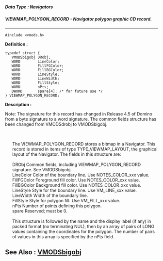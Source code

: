 ##### Data Type : Navigators
##### VIEWMAP_POLYGON_RECORD - Navigator polygon graphic CD record.
---
```
#include <vmods.h>
```

**Definition :**
```
typedef struct {
   VMODSbigobj DRobj;
   WORD        LineColor;
   WORD        FillFGColor;
   WORD        FillBGColor;
   WORD        LineStyle;
   WORD        LineWidth;
   WORD        FillStyle;
   WORD        nPts;
   DWORD       spare[4]; /* for future use */
} VIEWMAP_POLYGON_RECORD;
```

**Description :**

Note:  The signature for this record has changed in Release 4.5 of Domino from a byte signature to a word signature.  The common fields structure has been changed from VMODSdrobj to VMODSbigobj.
<ul><br>
<br>
The VIEWMAP_POLYGON_RECORD stores a bitmap in a Navigator.  This record is stored in items of type TYPE_VIEWMAP_LAYOUT, the graphical layout of the Navigator.  The fields in this structure are:<br>
<br>
DRObj		Common fields, including VIEWMAP_POLYGON_RECORD signature.   See VMODSbigobj.<br>
LineColor	Color of the boundary line.   Use NOTES_COLOR_xxx value.<br>
FillFGColor	Foreground fill color.   Use NOTES_COLOR_xxx value.<br>
FillBGColor	Background fill color.   Use NOTES_COLOR_xxx value.<br>
LineStyle	Style for the boundary line.   Use VM_LINE_xxx value.<br>
LineWidth	Width of the boundary line.<br>
FillStyle		Style for polygon fill.   Use VM_FILL_xxx value.<br>
nPts		Number of points defining this polygon.<br>
spare		Reserved;  must be 0.<br>
<br>
This structure is followed by the name and the display label (if any) in packed format (no terminating NUL), then by an array of pairs of LONG values containing the coordinates for the polygon.  The number of pairs of values in this array is specified by the nPts field.</ul>



**See Also :**
[VMODSbigobj](/domino-c-api-docs/reference/Data/VMODSbigobj)
---
